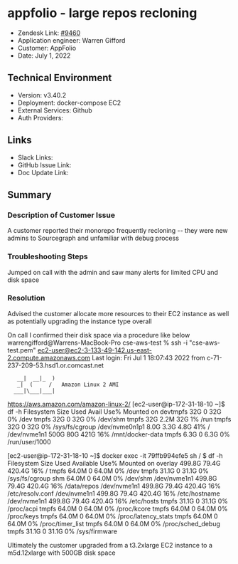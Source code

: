 
# appfolio - large repos recloning <!-- Ticket Title  Hint: include keywords to make it searchable -->

- Zendesk Link: [#9460](https://sourcegraph.zendesk.com/agent/tickets/9460)
- Application engineer: Warren Gifford
- Customer: AppFolio <!-- Redact if this contains personally identifying information -->
- Date: July 1, 2022

<!-- Data populated from integration, speak to Ben Gordon or Michael Bali if not working -->
<!-- During Internal team trial, fill missing data manually (we are waiting for all data to sync) -->

## Technical Environment
- Version: ​v3.40.2
- Deployment: docker-compose EC2
- External Services: Github
- Auth Providers:


## Links
<!-- Data for application engineer manual entry -->
- Slack Links:
- GitHub Issue Link:
- Doc Update Link:

## Summary
### Description of Customer Issue

A customer reported their monorepo frequently recloning -- they were new admins to Sourcegraph and unfamiliar with debug process

### Troubleshooting Steps

Jumped on call with the admin and saw many alerts for limited CPU and disk space 

### Resolution

Advised the customer allocate more resources to their EC2 instance as well as potentially upgrading the instance type overall

On call I confirmed their disk space via a procedure like below
warrengifford@Warrens-MacBook-Pro cse-aws-test % ssh -i "cse-aws-test.pem" ec2-user@ec2-3-133-49-142.us-east-2.compute.amazonaws.com
Last login: Fri Jul  1 18:07:43 2022 from c-71-237-209-53.hsd1.or.comcast.net

       __|  __|_  )
       _|  (     /   Amazon Linux 2 AMI
      ___|\___|___|

https://aws.amazon.com/amazon-linux-2/
[ec2-user@ip-172-31-18-10 ~]$ df -h
Filesystem      Size  Used Avail Use% Mounted on
devtmpfs         32G     0   32G   0% /dev
tmpfs            32G     0   32G   0% /dev/shm
tmpfs            32G  2.2M   32G   1% /run
tmpfs            32G     0   32G   0% /sys/fs/cgroup
/dev/nvme0n1p1  8.0G  3.3G  4.8G  41% /
/dev/nvme1n1    500G   80G  421G  16% /mnt/docker-data
tmpfs           6.3G     0  6.3G   0% /run/user/1000

[ec2-user@ip-172-31-18-10 ~]$ docker exec -it 79ffb994efe5 sh
/ $ df -h
Filesystem                Size      Used Available Use% Mounted on
overlay                 499.8G     79.4G    420.4G  16% /
tmpfs                    64.0M         0     64.0M   0% /dev
tmpfs                    31.1G         0     31.1G   0% /sys/fs/cgroup
shm                      64.0M         0     64.0M   0% /dev/shm
/dev/nvme1n1            499.8G     79.4G    420.4G  16% /data/repos
/dev/nvme1n1            499.8G     79.4G    420.4G  16% /etc/resolv.conf
/dev/nvme1n1            499.8G     79.4G    420.4G  16% /etc/hostname
/dev/nvme1n1            499.8G     79.4G    420.4G  16% /etc/hosts
tmpfs                    31.1G         0     31.1G   0% /proc/acpi
tmpfs                    64.0M         0     64.0M   0% /proc/kcore
tmpfs                    64.0M         0     64.0M   0% /proc/keys
tmpfs                    64.0M         0     64.0M   0% /proc/latency_stats
tmpfs                    64.0M         0     64.0M   0% /proc/timer_list
tmpfs                    64.0M         0     64.0M   0% /proc/sched_debug
tmpfs                    31.1G         0     31.1G   0% /sys/firmware


Ultimately the customer upgraded from a t3.2xlarge EC2 instance to a m5d.12xlarge with 500GB disk space



<!-- Once complete, upload a copy to https://github.com/sourcegraph/support-tools-internal/tree/main/resolved-tickets as a .md file -->
<!-- Name the file 9460.md -->
